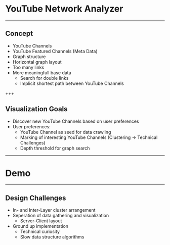 # YouTube Network Analyzer
---

## Concept

- YouTube Channels 
- YouTube Featured Channels (Meta Data)
- Graph structure
- Horizontal graph layout 
- Too many links
- More meaningfull base data
  - Search for double links
  - Implicit shortest path between YouTube Channels

+++

## Visualization Goals

- Discover new YouTube Channels based on user preferences
- User preferences:
  - YouTube Channel as seed for data crawling
  - Marking of interesting YouTube Channels (Clustering -> Technical Challenges)
  - Depth threshold for graph search

---

# Demo

---

## Design Challenges

- In- and Inter-Layer cluster arrangement
- Seperation of data gathering and visualization
  - Server-Client layout
- Ground up implementation
  + Technical curiosity
  - Slow data structure algorithms 
